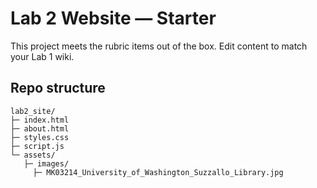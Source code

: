 # Lab 2 Website — Starter

This project meets the rubric items out of the box. Edit content to match your Lab 1 wiki.

## Repo structure
```
lab2_site/
├─ index.html
├─ about.html
├─ styles.css
├─ script.js
└─ assets/
   ├─ images/
     ├─ MK03214_University_of_Washington_Suzzallo_Library.jpg 
```
